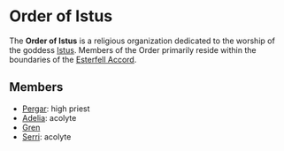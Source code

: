 # Order of Istus

The **Order of Istus** is a religious organization dedicated to the worship of the goddess [Istus](../../pantheon/istus.md). Members of the Order primarily reside within the boundaries of the [Esterfell Accord](../../societies/esterfell-accord/esterfell-accord.md).

## Members

- [Pergar](members/pergar.md): high priest
- [Adelia](members/adelia.md): acolyte
- [Gren](members/gren.md)
- [Serri](members/serri.md): acolyte
